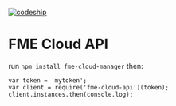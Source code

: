[![codeship][2]][1]

# FME Cloud API

run `npm install fme-cloud-manager` then:

    var token = 'mytoken';
    var client = require('fme-cloud-api')(token);
    client.instances.then(console.log);

  [1]: https://www.codeship.io/projects/211734/
  [2]: https://img.shields.io/codeship/05578930-fc4f-0134-bf78-5a7bbc9ec5df.svg
